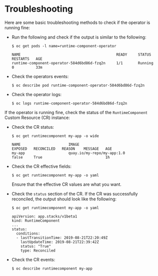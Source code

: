# Troubleshooting

Here are some basic troubleshooting methods to check if the operator is running fine:

* Run the following and check if the output is similar to the following:

  ```console
  $ oc get pods -l name=runtime-component-operator

  NAME                                            READY     STATUS    RESTARTS   AGE
  runtime-component-operator-584d6bd86d-fzq2n     1/1       Running   0          33m
  ```

* Check the operators events:

  ```console
  $ oc describe pod runtime-component-operator-584d6bd86d-fzq2n
  ```

* Check the operator logs:

  ```console
  $ oc logs runtime-component-operator-584d6bd86d-fzq2n
  ```

If the operator is running fine, check the status of the `RuntimeComponent` Custom Resource (CR) instance:

* Check the CR status:

  ```console
  $ oc get runtimecomponent my-app -o wide

  NAME                      IMAGE                                             EXPOSED   RECONCILED   REASON    MESSAGE   AGE
  my-app                    quay.io/my-repo/my-app:1.0                        false     True                             1h
  ```

* Check the CR effective fields:

  ```console
  $ oc get runtimecomponent my-app -o yaml
  ```

  Ensure that the effective CR values are what you want.

* Check the `status` section of the CR. If the CR was successfully reconciled, the output should look like the following:

  ```console
  $ oc get runtimecomponent my-app -o yaml

  apiVersion: app.stacks/v1beta1
  kind: RuntimeComponent
  ...
  status:
    conditions:
    - lastTransitionTime: 2019-08-21T22:20:49Z
      lastUpdateTime: 2019-08-21T22:39:42Z
      status: "True"
      type: Reconciled
  ```

* Check the CR events:

  ```console
  $ oc describe runtimecomponent my-app
  ```
